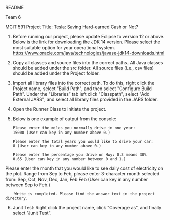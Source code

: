 README

Team 6

MCIT 591 Project Title: 	Tesla:  Saving Hard-earned Cash or Not?

1.	Before running our project, please update Eclipse to version 12 or above. Below is the link for downloading the JDK 14 version. Please select the most suitable option for your operational system.
	https://www.oracle.com/java/technologies/javase-jdk14-downloads.html

2.	Copy all classes and source files into the correct paths. All Java classes should be added under the src folder. All source files (i.e., csv files) should be added under the Project folder.

3.	Import all library files into the correct path. To do this, right click the Project name, select "Build Path", and then select "Configure Build Path". Under the "Libraries” tab left click "Classpath", select "Add External JARS", and select all library files provided in the JARS folder.

4.	Open the Runner Class to initiate the project. 

5.	Below is one example of output from the console:

		Please enter the miles you normally drive in one year:
		15000 (User can key in any number above 0.)

		Please enter the total years you would like to drive your car:
		8 (User can key in any number above 0.) 

		Please enter the percentage you drive on Hwy: 0.3 means 30%
		0.65 (User can key in any number between 0 and 1.)

Please enter the month that you would like to see daily cost of electricity on the plot. Range from Sep to Feb, please enter 3-character month selected from: Sep, Oct, Nov, Dec, Jan, Feb
		Feb (User can key in any number between Sep to Feb.)

		Write is completed. Please find the answer text in the project directory.

6.	Junit Test:
	Right click the project name, click "Coverage as", and finally select "Junit Test".
